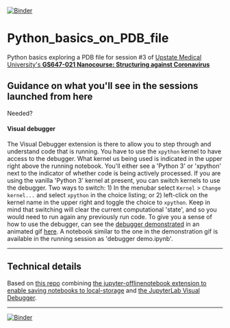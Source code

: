 [![Binder](https://mybinder.org/badge_logo.svg)](https://mybinder.org/v2/gh/fomightez/BVCN-Jupyter_base/master?urlpath=lab%2Ftree%2FUntitled.ipynb)

# Python_basics_on_PDB_file
Python basics exploring a PDB file for session #3 of [Upstate Medical University's **GS647-021 Nanocourse: Structuring against Coronavirus**](https://github.com/fomightez/UpstateGS647-021Nanocourse/wiki)

## Guidance on what you'll see in the sessions launched from here

Needed?

#### Visual debugger

The Visual Debugger extension is there to allow you to step through and understand code that is running. You have to use the `xpython` kernel to have access to the debugger. What kernel us being used is indicated in the upper right above the running notebook. You'll either see a 'Python 3' or 'xpython' next to the indicator of whether code is being actively processed. If you are using the vanilla 'Python 3' kernel at present, you can switch kernels to use the debugger. Two ways to switch: 1) In the menubar select `Kernel` > `Change kernel...` and select `xpython` in the choice listing; or 2) left-click on the kernel name in the upper right and toggle the choice to `xpython`. Keep in mind that switching will clear the current computational 'state', and so you would need to run again any previously run code. To give you a sense of how to use the debugger, can see the [debugger demonstrated](https://github.com/jupyterlab/debugger#jupyterlabdebugger) in an animated gif [here](https://github.com/jupyterlab/debugger#jupyterlabdebugger). A notebook similar to the one in the demonstration gif is available in the running session as 'debugger demo.ipynb'.

----

## Technical details

Based on [this repo](https://github.com/fomightez/BVCN-Jupyter_base) combining [the jupyter-offlinenotebook extension to enable saving notebooks to local-storage](https://github.com/manics/jupyter-offlinenotebook) and [the JupyterLab Visual Debugger](https://github.com/jupyterlab/debugger). 


-----

[![Binder](https://mybinder.org/badge_logo.svg)](https://mybinder.org/v2/gh/fomightez/BVCN-Jupyter_base/master?urlpath=lab%2Ftree%2FUntitled.ipynb)
